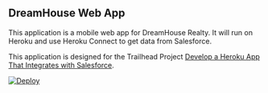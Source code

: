 DreamHouse Web App
------------------

This application is a mobile web app for DreamHouse Realty. It will run on Heroku and use Heroku Connect to get data from Salesforce.

This application is designed for the Trailhead Project [Develop a Heroku App That Integrates with Salesforce](https://trailhead.salesforce.com/content/learn/projects/develop-heroku-applications).


<a href="https://heroku.com/deploy?template=https://github.com/yonguksaram/intro-to-heroku">
  <img src="https://www.herokucdn.com/deploy/button.svg" alt="Deploy">
</a>
